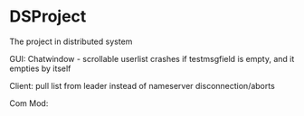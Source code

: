 # DSProject
The project in distributed system


GUI:
Chatwindow - scrollable
userlist
crashes if testmsgfield is empty, and it empties by itself




Client:
pull list from leader instead of nameserver
disconnection/aborts




Com Mod:
